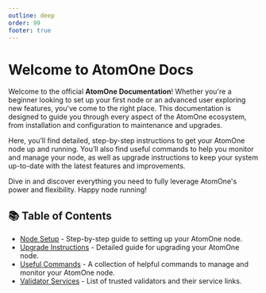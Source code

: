 ```yaml
---
outline: deep
order: 99
footer: true
---
```


# Welcome to AtomOne Docs

Welcome to the official **AtomOne Documentation**! Whether you're a beginner looking to set up your first node or an advanced user exploring new features, you've come to the right place. This documentation is designed to guide you through every aspect of the AtomOne ecosystem, from installation and configuration to maintenance and upgrades.

Here, you’ll find detailed, step-by-step instructions to get your AtomOne node up and running. You’ll also find useful commands to help you monitor and manage your node, as well as upgrade instructions to keep your system up-to-date with the latest features and improvements.

Dive in and discover everything you need to fully leverage AtomOne's power and flexibility. Happy node running!

## 📚 Table of Contents

- [Node Setup](1-node-setup.md) - Step-by-step guide to setting up your AtomOne node.
- [Upgrade Instructions](2-upgrade.md) - Detailed guide for upgrading your AtomOne node.
- [Useful Commands](3-useful-commands.md) - A collection of helpful commands to manage and monitor your AtomOne node.
- [Validator Services](4-validator-services.md) - List of trusted validators and their service links.
